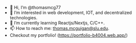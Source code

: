 - 👋 Hi, I’m @thomasmcg77
- 👀 I’m interested in web development, IOT, and decentralized technologies.
- 🌱 I’m currently learning Reactjs/Nextjs, C/C++.
- 📫 How to reach me: thomas.mcguigan@slu.edu.
- Checkout my portfolio! (https://portfolio-b4004.web.app/)

<!---
thomasmcg77/thomasmcg77 is a ✨ special ✨ repository because its `README.md` (this file) appears on your GitHub profile.
You can click the Preview link to take a look at your changes.
--->
